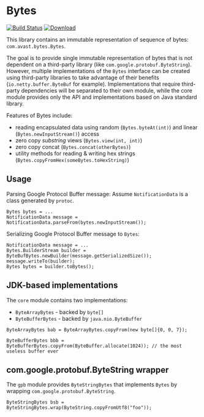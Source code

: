 Bytes
=====

[![Build Status](https://travis-ci.org/avast/bytes.svg?branch=master)](https://travis-ci.org/avast/bytes)
[ ![Download](https://api.bintray.com/packages/avast/maven/bytes/images/download.svg) ](https://bintray.com/avast/maven/bytes/_latestVersion)


This library contains an immutable representation of sequence of bytes: `com.avast.bytes.Bytes`.

The goal is to provide single immutable representation of bytes that is not dependent on a third-party library (like `com.google.protobuf.ByteString`).
However, multiple implementations of the `Bytes` interface can be created using third-party libraries to take advantage of their benefits (`io.netty.buffer.ByteBuf` for example).
Implementations that require third-party dependencies will be separated to their own module, while the core module provides only the API and implementations
based on Java standard library.

Features of Bytes include:
 - reading encapsulated data using random (`Bytes.byteAt(int)`) and linear (`Bytes.newInputStream()`) access
 - zero copy *substring* views (`Bytes.view(int, int)`)
 - zero copy concat (`Bytes.concat(otherBytes)`)
 - utility methods for reading & writing hex strings (`Bytes.copyFromHex(someBytes.toHexString)`)


Usage
-----
Parsing Google Protocol Buffer message:
Assume `NotificationData` is a class generated by `protoc`.
```
Bytes bytes = ...
NotificationData message = NotificationData.parseFrom(bytes.newInputStream());
```

Serializing Google Protocol Buffer message to `Bytes`:
```
NotificationData message = ...
Bytes.BuilderStream builder = ByteBufBytes.newBuilder(message.getSerializedSize());
message.writeTo(builder);
Bytes bytes = builder.toBytes();
```

JDK-based implementations
-------------------------
The `core` module contains two implementations:
  * `ByteArrayBytes` - backed by `byte[]`
  * `ByteBufferBytes` - backed by `java.nio.ByteBuffer`

```
ByteArrayBytes bab = ByteArrayBytes.copyFrom(new byte[]{0, 0, 7});

ByteBufferBytes bbb = ByteBufferBytes.copyFrom(ByteBuffer.allocate(1024)); // the most useless buffer ever
```

com.google.protobuf.ByteString wrapper
--------------------------------------
The `gpb` module provides `ByteStringBytes` that implements `Bytes` by wrapping `com.google.protobuf.ByteString`.

```
ByteStringBytes bsb = ByteStringBytes.wrap(ByteString.copyFromUtf8("foo"));
```
